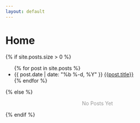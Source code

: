 ```yaml
---
layout: default
---
```


# Home

{% if site.posts.size > 0 %}

<ul class="onak-blog-list">
    {% for post in site.posts %}
    <li class="onak-blog-list-item">
        <span class="post-date">{{ post.date | date: "%b %-d, %Y" }}</span>
        <span class="post-title"><a href="{{post.url}}">{{post.title}}</a></span>
    </li>
    {% endfor %}
</ul>
{% else %}
<p style="color: #999; text-align: center;">No Posts Yet</p>
{% endif %}
